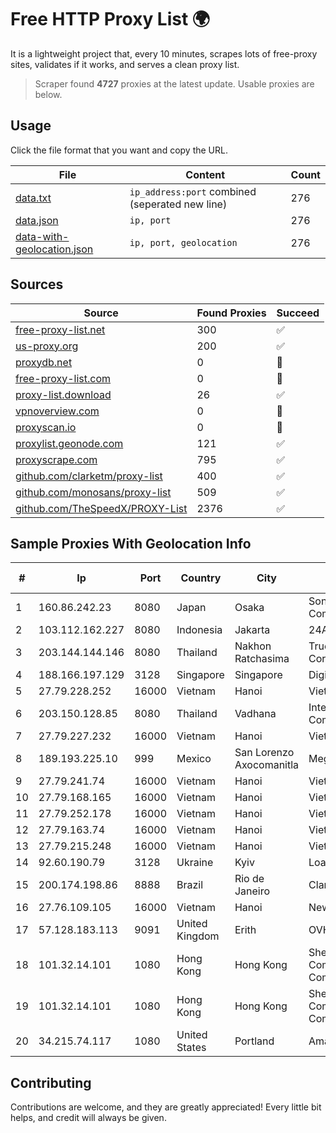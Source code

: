 
# Free HTTP Proxy List 🌍

It is a lightweight project that, every 10 minutes, scrapes lots of free-proxy sites, validates if it works, and serves a clean proxy list.


> Scraper found **4727** proxies at the latest update. Usable proxies are below.

## Usage

Click the file format that you want and copy the URL.


|File|Content|Count|
|----|-------|-----|
|[data.txt](https://raw.githubusercontent.com/themiralay/Proxy-List-World/master/data.txt)|`ip_address:port` combined (seperated new line)|276|
|[data.json](https://raw.githubusercontent.com/themiralay/Proxy-List-World/master/data.json)|`ip, port`|276|
|[data-with-geolocation.json](https://raw.githubusercontent.com/themiralay/Proxy-List-World/master/data-with-geolocation.json)|`ip, port, geolocation`|276|

## Sources

|Source|Found Proxies|Succeed|
|------|-------------|-------|
|[free-proxy-list.net](https://free-proxy-list.net)|300|✅|
|[us-proxy.org](https://www.us-proxy.org)|200|✅|
|[proxydb.net](http://proxydb.net)|0|🚫|
|[free-proxy-list.com](https://free-proxy-list.com/?page=&port=&type%5B%5D=http&type%5B%5D=https&up_time=0&search=Search)|0|🚫|
|[proxy-list.download](https://www.proxy-list.download/HTTP)|26|✅|
|[vpnoverview.com](https://vpnoverview.com/privacy/anonymous-browsing/free-proxy-servers)|0|🚫|
|[proxyscan.io](https://www.proxyscan.io)|0|🚫|
|[proxylist.geonode.com](https://proxylist.geonode.com/api/proxy-list?limit=300&page=1&sort_by=lastChecked&sort_type=desc&protocols=http,https)|121|✅|
|[proxyscrape.com](https://api.proxyscrape.com/v2/?request=displayproxies&protocol=http&timeout=10000&country=all&ssl=all&anonymity=all)|795|✅|
|[github.com/clarketm/proxy-list](https://raw.githubusercontent.com/clarketm/proxy-list/master/proxy-list-raw.txt)|400|✅|
|[github.com/monosans/proxy-list](https://raw.githubusercontent.com/monosans/proxy-list/main/proxies/http.txt)|509|✅|
|[github.com/TheSpeedX/PROXY-List](https://raw.githubusercontent.com/TheSpeedX/PROXY-List/master/http.txt)|2376|✅|


## Sample Proxies With Geolocation Info

|#|Ip|Port|Country|City|Internet Service Provider|
|-|--|----|-------|----|-------------------------|
|1|160.86.242.23|8080|Japan|Osaka|Sony Network Communications Inc|
|2|103.112.162.227|8080|Indonesia|Jakarta|24AS|
|3|203.144.144.146|8080|Thailand|Nakhon Ratchasima|True Internet Corporation CO. Ltd.|
|4|188.166.197.129|3128|Singapore|Singapore|DigitalOcean, LLC|
|5|27.79.228.252|16000|Vietnam|Hanoi|Viettel Corporation|
|6|203.150.128.85|8080|Thailand|Vadhana|Internet Thailand Company Ltd|
|7|27.79.227.232|16000|Vietnam|Hanoi|Viettel Corporation|
|8|189.193.225.10|999|Mexico|San Lorenzo Axocomanitla|Mega Cable, S.A. de C.V.|
|9|27.79.241.74|16000|Vietnam|Hanoi|Viettel Corporation|
|10|27.79.168.165|16000|Vietnam|Hanoi|Viettel Corporation|
|11|27.79.252.178|16000|Vietnam|Hanoi|Viettel Corporation|
|12|27.79.163.74|16000|Vietnam|Hanoi|Viettel Corporation|
|13|27.79.215.248|16000|Vietnam|Hanoi|Viettel Corporation|
|14|92.60.190.79|3128|Ukraine|Kyiv|Load.me sp. z o. o.|
|15|200.174.198.86|8888|Brazil|Rio de Janeiro|Claro S.A|
|16|27.76.109.105|16000|Vietnam|Hanoi|Newass2011xDSLHCMC|
|17|57.128.183.113|9091|United Kingdom|Erith|OVH SAS|
|18|101.32.14.101|1080|Hong Kong|Hong Kong|Shenzhen Tencent Computer Systems Company Limited|
|19|101.32.14.101|1080|Hong Kong|Hong Kong|Shenzhen Tencent Computer Systems Company Limited|
|20|34.215.74.117|1080|United States|Portland|Amazon.com, Inc.|



## Contributing

Contributions are welcome, and they are greatly appreciated! Every
little bit helps, and credit will always be given.

